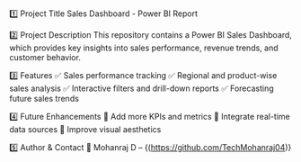 1️⃣ Project Title
Sales Dashboard - Power BI Report

2️⃣ Project Description
This repository contains a Power BI Sales Dashboard, which provides key insights into sales performance, revenue trends, and customer behavior.

3️⃣ Features
✅ Sales performance tracking
✅ Regional and product-wise sales analysis
✅ Interactive filters and drill-down reports
✅ Forecasting future sales trends

4️⃣ Future Enhancements
🔹 Add more KPIs and metrics
🔹 Integrate real-time data sources
🔹 Improve visual aesthetics

5️⃣ Author & Contact
📧 Mohanraj D – {(https://github.com/TechMohanraj04)}
